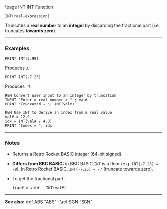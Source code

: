 \page INT INT Function

```basic
INT(real-expression)
```

Truncates a **real number** to an **integer** by discarding the fractional part (i.e. truncates **towards zero**).

---

### Examples

```basic
PRINT INT(3.99)
```

Produces `3`.

```basic
PRINT INT(-7.25)
```

Produces `-7`.

```basic
REM Convert user input to an integer by truncation
INPUT "Enter a real number > " ; val#
PRINT "Truncated = "; INT(val#)
```

```basic
REM Use INT to derive an index from a real value
val# = 12.9
idx = INT(val# / 4.0)
PRINT "Index = "; idx
```

---

### Notes

* Returns a Retro Rocket BASIC integer (64-bit signed).
* **Differs from BBC BASIC:** in BBC BASIC `INT` is a floor (e.g. `INT(-7.25) = -8`). In Retro Rocket BASIC, `INT(-7.25) = -7` (truncate towards zero).
* To get the fractional part:

  ```basic
  frac# = val# - INT(val#)
  ```

---

**See also:**
\ref ABS "ABS" · \ref SGN "SGN"
